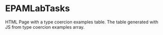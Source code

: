 # EPAMLabTasks
 
HTML Page with a type coercion examples table.
The table generated with JS from type coercion examples array.

